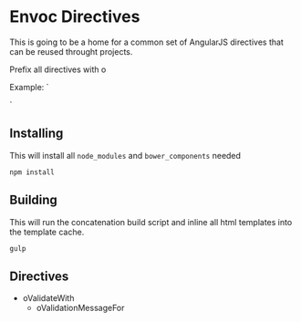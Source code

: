 Envoc Directives
====

This is going to be a home for a common set of AngularJS
directives that can be reused throught projects.

Prefix all directives with o

Example:
`
<div class="form-group" o-validation-message-for="firstName"></div>
`

Installing
----

This will install all `node_modules` and `bower_components` needed

`
npm install
`

Building
----

This will run the concatenation build script and inline all html templates
into the template cache.

`
gulp
`

Directives
----

* oValidateWith
    * oValidationMessageFor